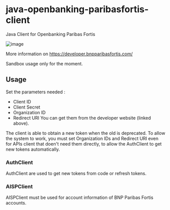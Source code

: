 # java-openbanking-paribasfortis-client
 Java Client for Openbanking Paribas Fortis
 
 ![image](https://developer.bnpparibasfortis.com/assets/images/e8c5adfa32e7c83e0ce15596fa96e4a9.svg)
 
 More information on https://developer.bnpparibasfortis.com/

Sandbox usage only for the moment.

## Usage

Set the parameters needed :
- Client ID
- Client Secret
- Organization ID
- Redirect URI
You can get them from the developer website (linked above).

The client is able to obtain a new token when the old is deprecated.
To allow the system to work, you must set Organization IDs and Redirect URI even for APIs client that doen't need them directly, to allow the AuthClient to get new tokens automatically.

### AuthClient

AuthClient are used to get new tokens from code or refresh tokens.

### AISPClient

AISPClient must be used for account information of BNP Paribas Fortis accounts.
